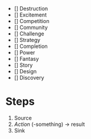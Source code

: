 - [] Destruction
- [] Excitement
- [] Competition
- [] Community
- [] Challenge
- [] Strategy
- [] Completion
- [] Power
- [] Fantasy
- [] Story
- [] Design
- [] Discovery

# Steps
1. Source
2. *Action* (-something) -> result
3. Sink
